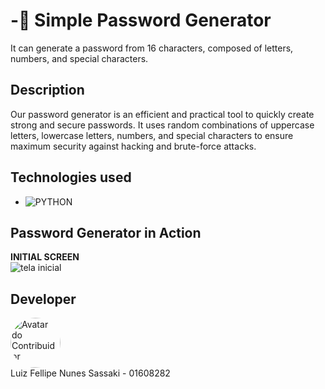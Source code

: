 ﻿# -🔑 Simple Password Generator
It can generate a password from 16 characters, composed of letters, numbers, and special characters.

## Description
Our password generator is an efficient and practical tool to quickly create strong and secure passwords. It uses random combinations of uppercase letters, lowercase letters, numbers, and special characters to ensure maximum security against hacking and brute-force attacks.


## Technologies used

* ![PYTHON](https://img.shields.io/badge/python-3670A0?style=for-the-badge&logo=python&logoColor=ffdd54)  


 ## Password Generator in Action

<B>INITIAL SCREEN</B><br>
<img src="images/gerador-senha.png" alt="tela inicial">


## Developer

<a href="https://github.com/Luiz-sassaki"/>
<img src="https://avatars.githubusercontent.com/u/146211106?v=4" width="80px;" style="border-radius: 50%;" alt="Avatar do Contribuidor"/>
</a>

<div> 
Luiz Fellipe Nunes Sassaki - 01608282 <br>
 
</div>

